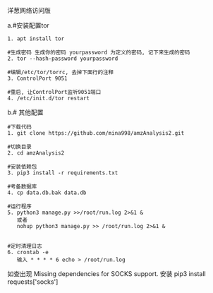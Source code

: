 洋葱网络访问版

a.#安装配置tor

    1. apt install tor

    #生成密码 生成你的密码 yourpassword 为定义的密码, 记下来生成的密码
    2. tor --hash-password yourpassword

    #编辑/etc/tor/torrc, 去掉下面行的注释
    3. ControlPort 9051

    #重启, 让ControlPort监听9051端口
    4. /etc/init.d/tor restart


b.# 其他配置

    #下载代码
    1. git clone https://github.com/mina998/amzAnalysis2.git

    #切换目录
    2. cd amzAnalysis2

    #安装依赖包
    3. pip3 install -r requirements.txt

    #考备数据库
    4. cp data.db.bak data.db

    #运行程序
    5. python3 manage.py >>/root/run.log 2>&1 &
       或者
       nohup python3 manage.py >> /root/run.log 2>&1 &

    
    #定时清理日志
    6. crontab -e
       输入 * * * * 6 echo > /root/run.log
    
       
       

如查出现 Missing dependencies for SOCKS support.
安装    pip3 install requests['socks']